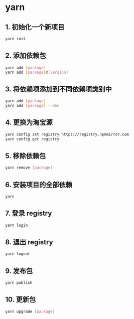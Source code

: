 # yarn

## 1. 初始化一个新项目

```sh
yarn init
```

## 2. 添加依赖包

```sh
yarn add [package]
yarn add [package]@[version]
```

## 3. 将依赖项添加到不同依赖项类别中

```sh
yarn add [package]
yarn add [package] --dev
```

## 4. 更换为淘宝源

```sh
yarn config set registry https://registry.npmmirror.com
yarn config get registry
```

## 5. 移除依赖包

```sh
yarn remove [package]
```

## 6. 安装项目的全部依赖

```sh
yarn
```

## 7. 登录 registry

```sh
yarn login
```

## 8. 退出 registry

```sh
yarn logout
```

## 9. 发布包

```sh
yarn publish
```

## 10. 更新包

```sh
yarn upgrade [package]
```
